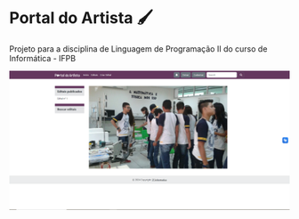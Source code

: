 # Portal do Artista 🖌
Projeto para a disciplina de Linguagem de Programação II do curso de Informática - IFPB

![Imagem do Projeto](./.github/images/image1.png)